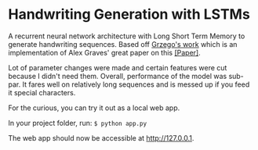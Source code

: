 # Handwriting Generation with LSTMs

A recurrent neural network architecture with Long Short Term Memory to generate handwriting sequences. Based off [Grzego's work](https://github.com/Grzego/handwriting-generation) which is an implementation of Alex Graves' great paper on this [[Paper]](https://arxiv.org/abs/1308.0850).

Lot of parameter changes were made and certain features were cut because I didn't need them. Overall, performance of the model was sub-par. It fares well on relatively long sequences and is messed up if you feed it special characters.

For the curious, you can try it out as a local web app.

In your project folder, run:
`
    $ python app.py
`

The web app should now be accessible at http://127.0.0.1.